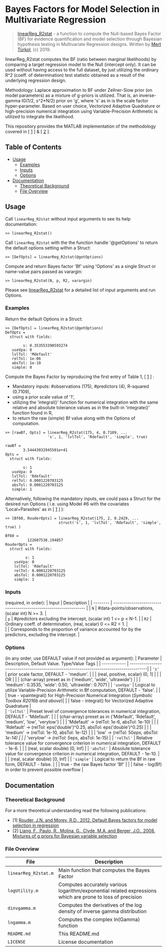 # Bayes Factors for Model Selection in Multivariate Regression

> [linearReg_R2stat](/linearReg_R2stat.m) - a function to compute the Null-based 
> Bayes Factor (BF) for evidence quantification and model selection through 
> Bayesian hypothesis testing in Multivariate Regression designs. 
> Written by [Mert Türkol](mailto:mturkol_at_gmail_dot_com), (c) 2019.

linearReg_R2stat computes the BF (ratio between marginal likelihoods) by 
comparing a target regression model to the Null (intercept only). It can be used 
without having access to the full dataset, by just utilizing the ordinary R^2 
(coeff. of determination) test statistic obtained as a result of the underlying 
regression design.

Methodology: Laplace approximation to BF under Zellner-Siow prior 
(on model parameters) as a mixture of g-priors is utilized. That is, an 
inverse-gamma IG(1/2, s^2*N/2) prior on 'g', where 's' as in is the 
scale factor hyper-parameter. Based on user choice, Vectorized Adaptive Quadrature 
or high-precision numerical integration using Variable-Precision Arithmetic is 
utilized to integrate the likelihood.

This repository provides the MATLAB implementation of the methodology covered in
\[ [1](http://dx.doi.org/10.1080/00273171.2012.734737) \] & 
\[ [2](https://www.tandfonline.com/doi/abs/10.1198/016214507000001337) \].

## Table of Contents

<!-- vim-markdown-toc GFM -->

* [Usage](#usage)
    * [Examples](#examples)
    * [Inputs](#inputs) 
    * [Options](#options)    
* [Documentation](#documentation)
    * [Theoretical Background](#theoretical-background)
    * [File Overview](#file-overview)

<!-- vim-markdown-toc -->

## Usage

Call `linearReg_R2stat` without input arguments to see its help documentation: 

```
>> linearReg_R2stat()
```

Call `linearReg_R2stat` with the the function handle '@getOptions' to return 
the default options setting within a Struct:

```
>> [DefOpts] = linearReg_R2stat(@getOptions)
```

Compute and return Bayes factor 'Bf' using 'Options' as a single Struct or 
name-value pairs passed as varargin: 

```
>> linearReg_R2stat(N, p, R2, varargin) 
```

Please see [linearReg_R2stat](/linearReg_R2stat.m) for a detailed list of input 
arguments and run Options. 

### Examples

Return the default Options in a Struct:

```
>> [DefOpts] = linearReg_R2stat(@getOptions) 
DefOpts = 
  struct with fields:

        s: 0.353553390593274
   useVpa: 0
   lvlTol: 'Mdefault'
   relTol: 1e-06
   absTol: 1e-10
   simple: 0 
```

Compute the Bayes Factor by reproducing the first entry of Table 1, \[ [1](http://dx.doi.org/10.1080/00273171.2012.734737) \] : 
- Mandatory inputs: #observations (175), #predictors (4), R-squared (0.7109), 
- using a prior scale value of '1',
- utilizing the 'integral()' function for numerical integration with the 
same relative and absolute tolerance values as in the built-in 'integrate()' 
function found in R,  
- to return the raw (simple) Bf value along with the Options of computation.

```
>> [rawBf, Opts] = linearReg_R2stat(175, 4, 0.7109, ...
                   's', 1, 'lvlTol', 'Rdefault', 'simple', true)
                   
rawBf =
        3.54443032945501e+41
Opts = 
  struct with fields:

        s: 1
   useVpa: 0
   lvlTol: 'Rdefault'
   relTol: 0.0001220703125
   absTol: 0.0001220703125
   simple: 1 
```

Alternatively, following the mandatory inputs, we could pass a Struct for the 
desired run Options ( i.e. using Model #6 with the covariates 'Local+Parasites' as in 
\[ [1](http://dx.doi.org/10.1080/00273171.2012.734737) \] ): 
```
>> [Bf60, RouderOpts] = linearReg_R2stat(175, 2, 0.2429, ...
                        struct('s', 1, 'lvlTol', 'Rdefault', 'simple', true) )
                   
Bf60 =
          122607538.194857
RouderOpts = 
  struct with fields:

         s: 1
    useVpa: 0
    lvlTol: 'Rdefault'
    relTol: 0.0001220703125
    absTol: 0.0001220703125
    simple: 1 
```

### Inputs
  (required, in order): 
  | Input    | Description                                                      |
  | -------- | ---------------------------------------------------------------- | 
  | `N`      | #data-points/observations, (scalar int) N >= 3.                  |                
  | `p`      | #predictors excluding the intercept, (scalar int) 1 <= p < N-1.  |
  | `R2`     | Ordinary coeff. of determination, (real, scalar) 0 <= R2 < 1.    |    
  |          | Corresponds to the proportion of variance accounted for by the predictors, excluding the intercept. | 

### Options
  (in any order, use DEFAULT value if not provided as argument):
  | Parameter    | Description, Default Value. Type/Value Tags                                            |
  | ------------ | ---------------------------------------------------------------------------------------|
  | `'s'`        | prior scale factor, DEFAULT - 'medium'.                                                |
  |              | (real, positive, scalar) (0, 1]                                                        |
  |              |          OR                                                                            |
  |              | (char-array) preset as in {'medium', 'wide', 'ultrawide'}		                  |
  |              |   'medium': 0.3535, 'wide': 0.50, 'ultrawide': 0.7071		                  |
  | `'useVpa'`   | Logical to utilize Variable-Precision Arithmetic in Bf computation, DEFAULT - 'false'. |
  |              |   true  - vpaintegral() for High-Precision Numerical Integration (*Symbolic Toolbox R2016b and above*)|
  |              |   false - integral() for Vectorized Adaptive Quadrature                                |                
  | `'lvlTol'`   | Preset level of convergence tolerances in numerical integration, DEFAULT - 'Mdefault'. |
  |              | (char-array) preset as in {'Mdefault', 'Rdefault', 'medium', 'low', 'verylow'}         |
  |              |   'Mdefault' -> (relTol: 1e-6, absTol: 1e-10)                                          |
  |              |   'Rdefault' -> (relTol: eps('double')^0.25, absTol: eps('double')^0.25)               |
  |              |   'medium'   -> (relTol: 1e-10, absTol: 1e-12)                                         |
  |              |   'low'      -> (relTol: 50*eps, absTol: 1e-14)                                        |
  |              |   'verylow'  -> (relTol: 5*eps, absTol: 1e-15)                                         |
  | `'relTol'`   | Relative tolerance value for convergence criterion in numerical integration, DEFAULT - 1e-6.                                              |
  |              | (real, scalar double) [0, Inf]                                                         |
  | `'absTol'`   | Absolute tolerance value for convergence criterion in numerical integration, DEFAULT - 1e-10.                                             |
  |              | (real, scalar double) [0, Inf]                                                         |
  | `'simple'`   | Logical to return the Bf in raw form, DEFAULT - false.                                 | 
  |              |   true  -  the raw Bayes factor 'Bf'                                                   |
  |              |   false -  log(Bf) in order to prevent possible overflow                               |

## Documentation

### Theoretical Background

For a more theoretical understanding read the following publications:

  * \[1\] [Rouder, J.N. and Morey, R.D., 2012. Default Bayes factors for model selection in regression](http://dx.doi.org/10.1080/00273171.2012.734737)
  * \[2\] [Liang, F., Paulo, R., Molina, G., Clyde, M.A. and Berger, J.O., 2008. Mixtures of g priors for Bayesian variable selection](https://www.tandfonline.com/doi/abs/10.1198/016214507000001337)

### File Overview

| File                 | Description                                  |
| -------------------- | -------------------------------------------- |
| `linearReg_R2stat.m` | Main function that computes the Bayes Factor |
| `logUtility.m`       | Computes accurately various logarithm/exponential related expressions which are prone to loss of precision |
| `dinvgamma.m`        | Computes the derivatives of the log density of inverse gamma distribution |
| `lngamma.m`          | Computes the complex ln(Gamma) function      |
| `README.md`          | This README.md                               |
| `LICENSE`            | License documentation                        |
